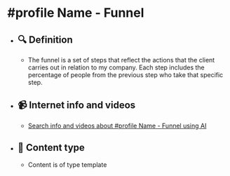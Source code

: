 # #profile Name - Funnel
- ## 🔍 Definition
  - The funnel is a set of steps that reflect the actions that the client carries out in relation to my company. Each step includes the percentage of people from the previous step who take that specific step.
- ## 📹 Internet info and videos
  - [Search info and videos about #profile Name - Funnel using AI](https://www.perplexity.ai/search?q=videos+about+Funnel:+The+funnel+is+a+set+of+steps+that+reflect+the+actions+that+the+customer+takes+in+relation+to+my+company.+Each+step+includes+the+percentage+of+people+from+the+previous+step+who+take+that+specific+step.
)
- ## 📰 Content type 
  - Content is of type template
